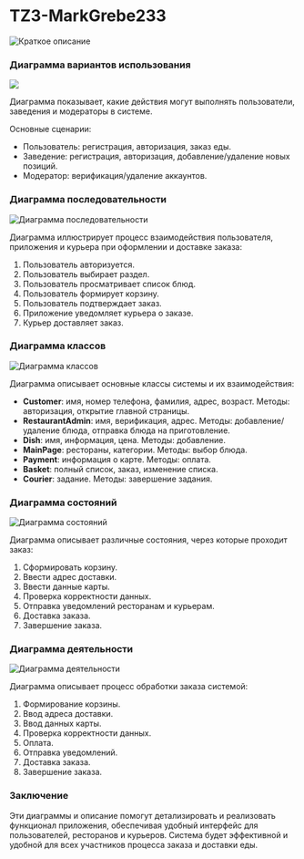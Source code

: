 # TZ3-MarkGrebe233
![Краткое описание](https://github.com/Markiziog/TZ3-MarkGrebe233/assets/157812830/ca844d6f-5e99-4095-b99c-7d728a38b659)


### Диаграмма вариантов использования
![](https://github.com/Markiziog/TZ3-MarkGrebe233/assets/157812830/28151179-a794-462d-b5b3-3451823d188a)


Диаграмма показывает, какие действия могут выполнять пользователи, заведения и модераторы в системе. 

Основные сценарии:
- Пользователь: регистрация, авторизация, заказ еды.
- Заведение: регистрация, авторизация, добавление/удаление новых позиций.
- Модератор: верификация/удаление аккаунтов.

### Диаграмма последовательности
![Диаграмма последовательности](https://github.com/Markiziog/TZ3-MarkGrebe233/assets/157812830/fc71688d-cab0-4be2-ba3b-8f2932852dfb)


Диаграмма иллюстрирует процесс взаимодействия пользователя, приложения и курьера при оформлении и доставке заказа:

1. Пользователь авторизуется.
2. Пользователь выбирает раздел.
3. Пользователь просматривает список блюд.
4. Пользователь формирует корзину.
5. Пользователь подтверждает заказ.
6. Приложение уведомляет курьера о заказе.
7. Курьер доставляет заказ.

### Диаграмма классов
![Диаграмма классов](https://github.com/Markiziog/TZ3-MarkGrebe233/assets/157812830/e95921b7-8df9-41ed-8361-54ae40a3cf23)


Диаграмма описывает основные классы системы и их взаимодействия:

- **Customer**: имя, номер телефона, фамилия, адрес, возраст. Методы: авторизация, открытие главной страницы.
- **RestaurantAdmin**: имя, верификация, адрес. Методы: добавление/удаление блюда, отправка блюда на приготовление.
- **Dish**: имя, информация, цена. Методы: добавление.
- **MainPage**: рестораны, категории. Методы: выбор блюда.
- **Payment**: информация о карте. Методы: оплата.
- **Basket**: полный список, заказ, изменение списка.
- **Courier**: задание. Методы: завершение задания.

### Диаграмма состояний
![Диаграмма состояний](https://github.com/Markiziog/TZ3-MarkGrebe233/assets/157812830/963e9df3-041f-4a94-ab32-9839126bcc0b)


Диаграмма описывает различные состояния, через которые проходит заказ:

1. Сформировать корзину.
2. Ввести адрес доставки.
3. Ввести данные карты.
4. Проверка корректности данных.
5. Отправка уведомлений ресторанам и курьерам.
6. Доставка заказа.
7. Завершение заказа.

### Диаграмма деятельности
![Диаграмма деятельности](https://github.com/Markiziog/TZ3-MarkGrebe233/assets/157812830/5f15c0d6-4ee0-47ac-ae87-cde7b623f1b4)


Диаграмма описывает процесс обработки заказа системой:

1. Формирование корзины.
2. Ввод адреса доставки.
3. Ввод данных карты.
4. Проверка корректности данных.
5. Оплата.
6. Отправка уведомлений.
7. Доставка заказа.
8. Завершение заказа.

### Заключение

Эти диаграммы и описание помогут детализировать и реализовать функционал приложения, обеспечивая удобный интерфейс для пользователей, ресторанов и курьеров. Система будет эффективной и удобной для всех участников процесса заказа и доставки еды.
